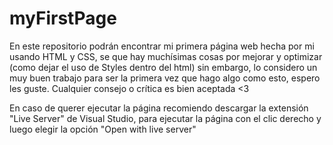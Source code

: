 # myFirstPage
En este repositorio podrán encontrar mi primera página web hecha por mi usando HTML y CSS, se que hay muchísimas cosas por mejorar y optimizar (como dejar el uso de Styles dentro del html) sin embargo, lo considero un muy buen trabajo para ser la primera vez que hago algo como esto, espero les guste. Cualquier consejo o crítica es bien aceptada <3

En caso de querer ejecutar la página recomiendo descargar la extensión "Live Server" de Visual Studio, para ejecutar la página con el clic derecho y luego elegir la opción "Open with live server"
